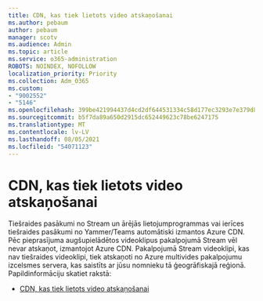 ```yaml
---
title: CDN, kas tiek lietots video atskaņošanai
ms.author: pebaum
author: pebaum
manager: scotv
ms.audience: Admin
ms.topic: article
ms.service: o365-administration
ROBOTS: NOINDEX, NOFOLLOW
localization_priority: Priority
ms.collection: Adm_O365
ms.custom:
- "9002552"
- "5146"
ms.openlocfilehash: 399be421994437d4cd2df644531334c58d177ec3293e7e379d84cd8326823a63
ms.sourcegitcommit: b5f7da89a650d2915dc652449623c78be6247175
ms.translationtype: MT
ms.contentlocale: lv-LV
ms.lasthandoff: 08/05/2021
ms.locfileid: "54071123"
---
```

# <a name="cdn-used-for-video-playback"></a>CDN, kas tiek lietots video atskaņošanai

Tiešraides pasākumi no Stream un ārējās lietojumprogrammas vai ierīces tiešraides pasākumi no Yammer/Teams automātiski izmantos Azure CDN. Pēc pieprasījuma augšupielādētos videoklipus pakalpojumā Stream vēl nevar atskaņot, izmantojot Azure CDN. Pakalpojumā Stream videoklipi, kas nav tiešraides videoklipi, tiek atskaņoti no Azure multivides pakalpojumu izcelsmes servera, kas saistīts ar jūsu nomnieku tā ģeogrāfiskajā reģionā. Papildinformāciju skatiet rakstā:

- [CDN, kas tiek lietots video atskaņošanai](https://docs.microsoft.com/stream/network-overview#cdn-used-for-video-playback)
